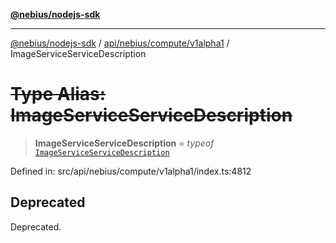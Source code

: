 [**@nebius/nodejs-sdk**](../../../../../README.md)

***

[@nebius/nodejs-sdk](../../../../../README.md) / [api/nebius/compute/v1alpha1](../README.md) / ImageServiceServiceDescription

# ~~Type Alias: ImageServiceServiceDescription~~

> **ImageServiceServiceDescription** = *typeof* [`ImageServiceServiceDescription`](../variables/ImageServiceServiceDescription.md)

Defined in: src/api/nebius/compute/v1alpha1/index.ts:4812

## Deprecated

Deprecated.
